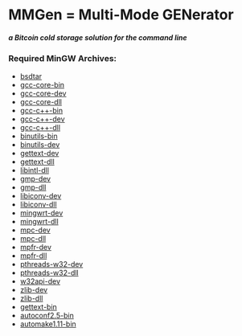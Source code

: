MMGen = Multi-Mode GENerator
============================
##### a Bitcoin cold storage solution for the command line

### Required MinGW Archives:

  * [bsdtar][]
  * [gcc-core-bin][]
  * [gcc-core-dev][]
  * [gcc-core-dll][]
  * [gcc-c++-bin][]
  * [gcc-c++-dev][]
  * [gcc-c++-dll][]
  * [binutils-bin][]
  * [binutils-dev][]
  * [gettext-dev][]
  * [gettext-dll][]
  * [libintl-dll][]
  * [gmp-dev][]
  * [gmp-dll][]
  * [libiconv-dev][]
  * [libiconv-dll][]
  * [mingwrt-dev][]
  * [mingwrt-dll][]
  * [mpc-dev][]
  * [mpc-dll][]
  * [mpfr-dev][]
  * [mpfr-dll][]
  * [pthreads-w32-dev][]
  * [pthreads-w32-dll][]
  * [w32api-dev][]
  * [zlib-dev][]
  * [zlib-dll][]
  * [gettext-bin][]
  * [autoconf2.5-bin][]
  * [automake1.11-bin][]

[bsdtar]: http://sourceforge.net/projects/mingw/files/MinGW/Extension/bsdtar/basic-bsdtar-2.8.3-1/basic-bsdtar-2.8.3-1-mingw32-bin.zip
[gcc-core-bin]: http://sourceforge.net/projects/mingw/files/MinGW/Base/gcc/Version4/gcc-4.8.1-4/gcc-core-4.8.1-4-mingw32-bin.tar.lzma
[gcc-core-dev]: http://sourceforge.net/projects/mingw/files/MinGW/Base/gcc/Version4/gcc-4.8.1-4/gcc-core-4.8.1-4-mingw32-dev.tar.lzma
[gcc-core-dll]: http://sourceforge.net/projects/mingw/files/MinGW/Base/gcc/Version4/gcc-4.8.1-4/gcc-core-4.8.1-4-mingw32-dll.tar.lzma
[gcc-c++-bin]: http://sourceforge.net/projects/mingw/files/MinGW/Base/gcc/Version4/gcc-4.8.1-4/gcc-c++-4.8.1-4-mingw32-bin.tar.lzma
[gcc-c++-dev]: http://sourceforge.net/projects/mingw/files/MinGW/Base/gcc/Version4/gcc-4.8.1-4/gcc-c++-4.8.1-4-mingw32-dev.tar.lzma
[gcc-c++-dll]: http://sourceforge.net/projects/mingw/files/MinGW/Base/gcc/Version4/gcc-4.8.1-4/gcc-c++-4.8.1-4-mingw32-dll.tar.lzma
[binutils-bin]: http://sourceforge.net/projects/mingw/files/MinGW/Base/binutils/binutils-2.24/binutils-2.24-1-mingw32-bin.tar.xz
[binutils-dev]: http://sourceforge.net/projects/mingw/files/MinGW/Base/binutils/binutils-2.24/binutils-2.24-1-mingw32-dev.tar.xz
[gettext-dev]: http://sourceforge.net/projects/mingw/files/MinGW/Base/gettext/gettext-0.18.3.1-1/gettext-0.18.3.1-1-mingw32-dev.tar.lzma
[gettext-dll]: http://sourceforge.net/projects/mingw/files/MinGW/Base/gettext/gettext-0.18.3.1-1/gettext-0.18.3.1-1-mingw32-dll.tar.lzma
[libintl-dll]: http://sourceforge.net/projects/mingw/files/MinGW/Base/gettext/gettext-0.18.1.1-2/libintl-0.18.1.1-2-mingw32-dll-8.tar.lzma
[gmp-dev]: http://sourceforge.net/projects/mingw/files/MinGW/Base/gmp/gmp-5.1.2/gmp-5.1.2-1-mingw32-dev.tar.lzma
[gmp-dll]: http://sourceforge.net/projects/mingw/files/MinGW/Base/gmp/gmp-5.1.2/gmp-5.1.2-1-mingw32-dll.tar.lzma
[libiconv-dev]: http://sourceforge.net/projects/mingw/files/MinGW/Base/libiconv/libiconv-1.14-3/libiconv-1.14-3-mingw32-dev.tar.lzma
[libiconv-dll]: http://sourceforge.net/projects/mingw/files/MinGW/Base/libiconv/libiconv-1.14-3/libiconv-1.14-3-mingw32-dll.tar.lzma
[mingwrt-dev]: http://sourceforge.net/projects/mingw/files/MinGW/Base/mingw-rt/mingwrt-4.0.3/mingwrt-4.0.3-1-mingw32-dev.tar.lzma
[mingwrt-dll]: http://sourceforge.net/projects/mingw/files/MinGW/Base/mingw-rt/mingwrt-4.0.3/mingwrt-4.0.3-1-mingw32-dll.tar.lzma
[mpc-dev]: http://sourceforge.net/projects/mingw/files/MinGW/Base/mpc/mpc-1.0.1-2/mpc-1.0.1-2-mingw32-dev.tar.lzma
[mpc-dll]: http://sourceforge.net/projects/mingw/files/MinGW/Base/mpc/mpc-1.0.1-2/mpc-1.0.1-2-mingw32-dll.tar.lzma
[mpfr-dev]: http://sourceforge.net/projects/mingw/files/MinGW/Base/mpfr/mpfr-3.1.2-2/mpfr-3.1.2-2-mingw32-dev.tar.lzma
[mpfr-dll]: http://sourceforge.net/projects/mingw/files/MinGW/Base/mpfr/mpfr-3.1.2-2/mpfr-3.1.2-2-mingw32-dll.tar.lzma
[pthreads-w32-dev]: http://sourceforge.net/projects/mingw/files/MinGW/Base/pthreads-w32/pthreads-w32-2.9.1/pthreads-w32-2.9.1-1-mingw32-dev.tar.lzma
[pthreads-w32-dll]: http://sourceforge.net/projects/mingw/files/MinGW/Base/pthreads-w32/pthreads-w32-2.9.1/pthreads-w32-2.9.1-1-mingw32-dll.tar.lzma
[w32api-dev]: http://sourceforge.net/projects/mingw/files/MinGW/Base/w32api/w32api-4.0.3/w32api-4.0.3-1-mingw32-dev.tar.lzma
[zlib-dev]: http://sourceforge.net/projects/mingw/files/MinGW/Base/zlib/zlib-1.2.8/zlib-1.2.8-1-mingw32-dev.tar.lzma
[zlib-dll]: http://sourceforge.net/projects/mingw/files/MinGW/Base/zlib/zlib-1.2.8/zlib-1.2.8-1-mingw32-dll.tar.lzma
[gettext-bin]: http://sourceforge.net/projects/mingw/files/MinGW/Base/gettext/gettext-0.18.3.1-1/gettext-0.18.3.1-1-mingw32-bin.tar.lzma
[autoconf2.5-bin]: http://sourceforge.net/projects/mingw/files/MinGW/Extension/autoconf/autoconf2.5/autoconf2.5-2.68-1/autoconf2.5-2.68-1-mingw32-bin.tar.lzma
[automake1.11-bin]: http://sourceforge.net/projects/mingw/files/MinGW/Extension/automake/automake1.11/automake1.11-1.11.1-1/automake1.11-1.11.1-1-mingw32-bin.tar.lzma

